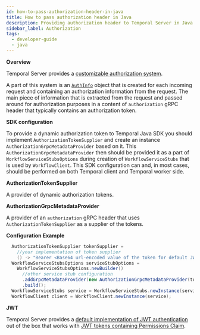 ```yaml
---
id: how-to-pass-authorization-header-in-java
title: How to pass authorization header in Java
description: Providing authorization header to Temporal Server in Java SDK including JWT tokens
sidebar_label: Authorization
tags:
  - developer-guide
  - java
---
```


**Overview**

Temporal Server provides a [customizable authorization system](/docs/server/security/#authorization).

A part of this system is an [`AuthInfo`](/docs/server/security/#authinfo) object that is created for each incoming request and containing an authorization information from the request.
The main piece of information that is extracted from the request and passed around for authorization purposes in a content of `authorization` gRPC header that typically contains an authorization token. 

**SDK configuration**

To provide a dynamic authorization token to Temporal Java SDK you should implement `AuthorizationTokenSupplier` and create an instance `AuthorizationGrpcMetadataProvider` based on it.
This `AuthorizationGrpcMetadataProvider` then should be provided it as a part of `WorkflowServiceStubsOptions` during creation of `WorkflowServiceStubs` that is used by `WorkflowClient`.
This SDK configuration can and, in most cases, should be performed on both Temporal client and Temporal worker side.

**AuthorizationTokenSupplier**

A provider of dynamic authorization tokens.

**AuthorizationGrpcMetadataProvider**

A provider of an `authorization` gRPC header that uses `AuthorizationTokenSupplier` as a supplier of the tokens.

**Configuration Example**

```java
  AuthorizationTokenSupplier tokenSupplier =
    //your implementation of token supplier
    () -> "Bearer <Base64 url-encoded value of the token for default JWT ClaimMapper>";
  WorkflowServiceStubsOptions serviceStubOptions =
    WorkflowServiceStubsOptions.newBuilder()
      //other service stub configuration
      .addGrpcMetadataProvider(new AuthorizationGrpcMetadataProvider(tokenSupplier))
      .build();
  WorkflowServiceStubs service = WorkflowServiceStubs.newInstance(serviceStubOptions);
  WorkflowClient client = WorkflowClient.newInstance(service);
```

**JWT**

Temporal Server provides a [default implementation of JWT authentication](/docs/server/security/#default-jwt-claimmapper) out of the box that works with [JWT tokens containing Permissions Claim](/docs/server/security/#format-of-json-web-tokens).
